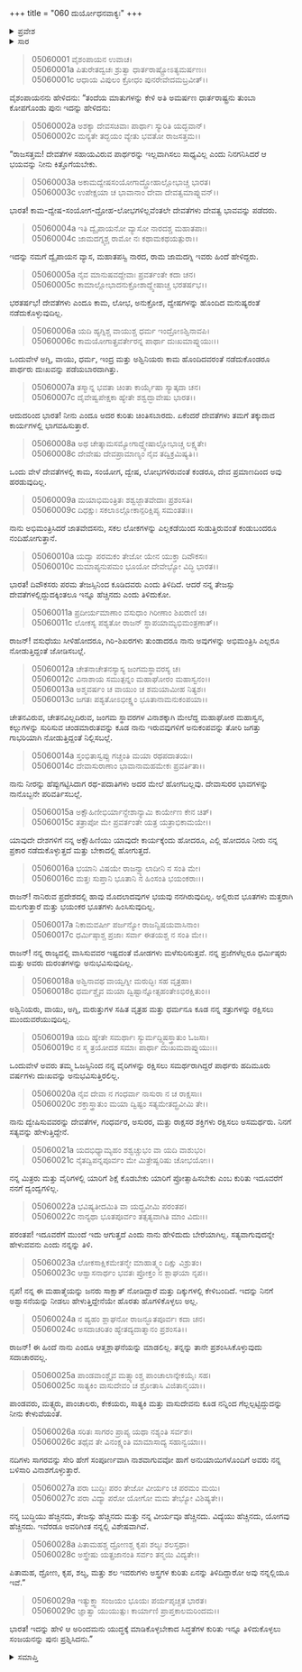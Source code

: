 +++
title = "060 ದುರ್ಯೋಧನವಾಕ್ಯಃ"
+++

<details><summary>ಪ್ರವೇಶ</summary>


।।   ಓಂ ಓಂ ನಮೋ ನಾರಾಯಣಾಯ।।   ಶ್ರೀ ವೇದವ್ಯಾಸಾಯ ನಮಃ ।।

ಶ್ರೀ ಕೃಷ್ಣದ್ವೈಪಾಯನ ವೇದವ್ಯಾಸ ವಿರಚಿತ  

**ಶ್ರೀ ಮಹಾಭಾರತ**

**ಉದ್ಯೋಗ ಪರ್ವ**

**ಯಾನಸಂಧಿ ಪರ್ವ**

**ಅಧ್ಯಾಯ 60**

</details>


<details><summary>ಸಾರ</summary>

ದೇವತೆಗಳ ಸಹಾಯವಿರುವ ಪಾರ್ಥರನ್ನು ಇಲ್ಲವಾಗಿಸಲು ಸಾಧ್ಯವಿಲ್ಲ ಎನ್ನುವ ಧೃತರಾಷ್ಟ್ರನ ಭಯವನ್ನು ಆಕ್ಷೇಪಿಸುತ್ತಾ ದುರ್ಯೋಧನನು ದೇವತೆಗಳು ಮನುಷ್ಯರ ವ್ಯವಹಾರಗಳಲ್ಲಿ ತಲೆಹಾಕುವವರಲ್ಲವೆಂದೂ, ಪಾಂಡವರು ಪಡುತ್ತಿರುವ ಕಷ್ಟಗಳನ್ನು ನೋಡಿದರೆ ಅವರಿಗೆ ಯಾವ ದೇವತೆಗಳ ಸಹಾಯವೂ ಇಲ್ಲವೆಂದೂ, ಒಂದು ವೇಳೆ ಅವರಿಗೆ ದೇವತೆಗಳು ಸಹಾಯಮಾಡುತ್ತಿದ್ದರೆ ತನ್ನ ತೇಜಸ್ಸು ದೇವತೆಗಳಲ್ಲಿದ್ದುದಕ್ಕಿಂತಲೂ ಹೆಚ್ಚಿನದು ಎಂದು ಹೇಳಿ (1-10) ತನ್ನ ಮಂತ್ರಸಿದ್ಧಿಗಳ ಕುರಿತು ಹೇಳಿಕೊಂಡಿದುದು (11-29).

</details>


> 05060001 ವೈಶಂಪಾಯನ ಉವಾಚ।   
05060001a ಪಿತುರೇತದ್ವಚಃ ಶ್ರುತ್ವಾ ಧಾರ್ತರಾಷ್ಟ್ರೋಽತ್ಯಮರ್ಷಣಃ।  
05060001c ಆಧಾಯ ವಿಪುಲಂ ಕ್ರೋಧಂ ಪುನರೇವೇದಮಬ್ರವೀತ್।।

ವೈಶಂಪಾಯನನು ಹೇಳಿದನು: “ತಂದೆಯ ಮಾತುಗಳನ್ನು ಕೇಳಿ ಅತಿ ಅಮರ್ಷಣ ಧಾರ್ತರಾಷ್ಟ್ರನು ತುಂಬಾ ಕೋಪಗೊಂಡು ಪುನಃ ಇದನ್ನು ಹೇಳಿದನು:

> 05060002a ಅಶಕ್ಯಾ ದೇವಸಚಿವಾಃ ಪಾರ್ಥಾಃ ಸ್ಯುರಿತಿ ಯದ್ಭವಾನ್।  
05060002c ಮನ್ಯತೇ ತದ್ಭಯಂ ವ್ಯೇತು ಭವತೋ ರಾಜಸತ್ತಮ।।

“ರಾಜಸತ್ತಮ! ದೇವತೆಗಳ ಸಹಾಯವಿರುವ ಪಾರ್ಥರನ್ನು ಇಲ್ಲವಾಗಿಸಲು ಸಾಧ್ಯವಿಲ್ಲ ಎಂದು ನಿನಗನಿಸಿದರೆ ಆ ಭಯವನ್ನು ನೀನು ಕಿತ್ತೊಗೆಯಬೇಕು.

> 05060003a ಅಕಾಮದ್ವೇಷಸಂಯೋಗಾದ್ದ್ರೋಹಾಲ್ಲೋಭಾಚ್ಚ ಭಾರತ।  
05060003c ಉಪೇಕ್ಷಯಾ ಚ ಭಾವಾನಾಂ ದೇವಾ ದೇವತ್ವಮಾಪ್ನುವನ್।।

ಭಾರತ! ಕಾಮ-ದ್ವೇಷ-ಸಂಯೋಗ-ದ್ರೋಹ-ಲೋಭಗಳಿಲ್ಲವೆಂತಲೇ ದೇವತೆಗಳು ದೇವತ್ವ ಭಾವವನ್ನು ಪಡೆದರು.

> 05060004a ಇತಿ ದ್ವೈಪಾಯನೋ ವ್ಯಾಸೋ ನಾರದಶ್ಚ ಮಹಾತಪಾಃ।  
05060004c ಜಾಮದಗ್ನ್ಯಶ್ಚ ರಾಮೋ ನಃ ಕಥಾಮಕಥಯತ್ಪುರಾ।।

ಇದನ್ನು ನಮಗೆ ದ್ವೈಪಾಯನ ವ್ಯಾಸ, ಮಹಾತಪಸ್ವಿ ನಾರದ, ರಾಮ ಜಾಮದಗ್ನಿ ಇವರು ಹಿಂದೆ ಹೇಳಿದ್ದರು.

> 05060005a ನೈವ ಮಾನುಷವದ್ದೇವಾಃ ಪ್ರವರ್ತಂತೇ ಕದಾ ಚನ।   
05060005c ಕಾಮಾಲ್ಲೋಭಾದನುಕ್ರೋಶಾದ್ದ್ವೇಷಾಚ್ಚ ಭರತರ್ಷಭ।।

ಭರತರ್ಷಭ! ದೇವತೆಗಳು ಎಂದೂ ಕಾಮ, ಲೋಭ, ಅನುಕ್ರೋಶ, ದ್ವೇಷಗಳನ್ನು ಹೊಂದಿದ ಮನುಷ್ಯರಂತೆ ನಡೆದುಕೊಳ್ಳುವುದಿಲ್ಲ.

> 05060006a ಯದಿ ಹ್ಯಗ್ನಿಶ್ಚ ವಾಯುಶ್ಚ ಧರ್ಮ ಇಂದ್ರೋಽಶ್ವಿನಾವಪಿ।  
05060006c ಕಾಮಯೋಗಾತ್ಪ್ರವರ್ತೇರನ್ನ ಪಾರ್ಥಾ ದುಃಖಮಾಪ್ನುಯುಃ।।

ಒಂದುವೇಳೆ ಅಗ್ನಿ, ವಾಯು, ಧರ್ಮ, ಇಂದ್ರ ಮತ್ತು ಅಶ್ವಿನಿಯರು ಕಾಮ ಹೊಂದಿದವರಂತೆ ನಡೆದುಕೊಂಡರೂ ಪಾರ್ಥರು ದುಃಖವನ್ನು ಪಡೆಯಬಾರದಾಗಿತ್ತು.

> 05060007a ತಸ್ಮಾನ್ನ ಭವತಾ ಚಿಂತಾ ಕಾರ್ಯೈಷಾ ಸ್ಯಾತ್ಕದಾ ಚನ।  
05060007c ದೈವೇಷ್ವಪೇಕ್ಷಕಾ ಹ್ಯೇತೇ ಶಶ್ವದ್ಭಾವೇಷು ಭಾರತ।।

ಆದುದರಿಂದ ಭಾರತ! ನೀನು ಎಂದೂ ಅದರ ಕುರಿತು ಚಿಂತಿಸಬಾರದು. ಏಕೆಂದರೆ ದೇವತೆಗಳು ತಮಗೆ ತಕ್ಕುದಾದ ಕಾರ್ಯಗಳಲ್ಲಿ ಭಾಗವಹಿಸುತ್ತಾರೆ.

> 05060008a ಅಥ ಚೇತ್ಕಾಮಸಮ್ಯೋಗಾದ್ದ್ವೇಷಾಲ್ಲೋಭಾಚ್ಚ ಲಕ್ಷ್ಯತೇ।  
05060008c ದೇವೇಷು ದೇವಪ್ರಾಮಾಣ್ಯಂ ನೈವ ತದ್ವಿಕ್ರಮಿಷ್ಯತಿ।।

ಒಂದು ವೇಳೆ ದೇವತೆಗಳಲ್ಲಿ ಕಾಮ, ಸಂಯೋಗ, ದ್ವೇಷ, ಲೋಭಗಳಿರುವಂತೆ ಕಂಡರೂ, ದೇವ ಪ್ರಮಾಣದಿಂದ ಅವು ಹರಡುವುದಿಲ್ಲ.

> 05060009a ಮಯಾಭಿಮಂತ್ರಿತಃ ಶಶ್ವಜ್ಜಾತವೇದಾಃ ಪ್ರಶಂಸತಿ।  
05060009c ದಿಧಕ್ಷುಃ ಸಕಲಾಽಲ್ಲೋಕಾನ್ಪರಿಕ್ಷಿಪ್ಯ ಸಮಂತತಃ।।

ನಾನು ಅಭಿಮಂತ್ರಿಸಿದರೆ ಜಾತವೇದಸನು, ಸಕಲ ಲೋಕಗಳನ್ನು ಎಲ್ಲಕಡೆಯಿಂದ ಸುಡುತ್ತಿರುವಂತೆ ಕಂಡುಬಂದರೂ ನಂದಿಹೋಗುತ್ತಾನೆ.

> 05060010a ಯದ್ವಾ ಪರಮಕಂ ತೇಜೋ ಯೇನ ಯುಕ್ತಾ ದಿವೌಕಸಃ।  
05060010c ಮಮಾಪ್ಯನುಪಮಂ ಭೂಯೋ ದೇವೇಭ್ಯೋ ವಿದ್ಧಿ ಭಾರತ।।

ಭಾರತ! ದಿವೌಕಸರು ಪರಮ ತೇಜಸ್ಸಿನಿಂದ ಕೂಡಿದವರು ಎಂದು ತಿಳಿದಿದೆ. ಆದರೆ ನನ್ನ ತೇಜಸ್ಸು ದೇವತೆಗಳಲ್ಲಿದ್ದುದಕ್ಕಿಂತಲೂ ಇನ್ನೂ ಹೆಚ್ಚಿನದು ಎಂದು ತಿಳಿದುಕೋ.

> 05060011a ಪ್ರದೀರ್ಯಮಾಣಾಂ ವಸುಧಾಂ ಗಿರೀಣಾಂ ಶಿಖರಾಣಿ ಚ।  
05060011c ಲೋಕಸ್ಯ ಪಶ್ಯತೋ ರಾಜನ್ ಸ್ಥಾಪಯಾಮ್ಯಭಿಮಂತ್ರಣಾತ್।।

ರಾಜನ್! ವಸುಧೆಯು ಸೀಳಿಹೋದರೂ, ಗಿರಿ-ಶಿಖರಗಳು ತುಂಡಾದರೂ ನಾನು ಅವುಗಳನ್ನು ಅಭಿಮಂತ್ರಿಸಿ ಎಲ್ಲರೂ ನೋಡುತ್ತಿದ್ದಂತೆ ಜೋಡಿಸಬಲ್ಲೆ.

> 05060012a ಚೇತನಾಚೇತನಸ್ಯಾಸ್ಯ ಜಂಗಮಸ್ಥಾವರಸ್ಯ ಚ।  
05060012c ವಿನಾಶಾಯ ಸಮುತ್ಪನ್ನಂ ಮಹಾಘೋರಂ ಮಹಾಸ್ವನಂ।।  
05060013a ಅಶ್ಮವರ್ಷಂ ಚ ವಾಯುಂ ಚ ಶಮಯಾಮೀಹ ನಿತ್ಯಶಃ।  
05060013c ಜಗತಃ ಪಶ್ಯತೋಽಭೀಕ್ಷ್ಣಂ ಭೂತಾನಾಮನುಕಂಪಯಾ।।

ಚೇತನವಿರುವ, ಚೇತನವಿಲ್ಲದಿರುವ, ಜಂಗಮ ಸ್ಥಾವರಗಳ ವಿನಾಶಕ್ಕಾಗಿ ಮೇಲೆದ್ದ ಮಹಾಘೋರ ಮಹಾಸ್ವನ, ಕಲ್ಲುಗಳನ್ನು ಸುರಿಸುವ ಚಂಡಮಾರುತವನ್ನು ಕೂಡ ನಾನು ಇರುವವುಗಳಿಗೆ ಅನುಕಂಪವನ್ನು ತೋರಿ ಜಗತ್ತು ಗಾಭರಿಯಾಗಿ ನೋಡುತ್ತಿದ್ದಂತೆ ನಿಲ್ಲಿಸಬಲ್ಲೆ.

> 05060014a ಸ್ತಂಭಿತಾಸ್ವಪ್ಸು ಗಚ್ಚಂತಿ ಮಯಾ ರಥಪದಾತಯಃ।   
05060014c ದೇವಾಸುರಾಣಾಂ ಭಾವಾನಾಮಹಮೇಕಃ ಪ್ರವರ್ತಿತಾ।।

ನಾನು ನೀರನ್ನು ಹೆಪ್ಪುಗಟ್ಟಿಸಿದಾಗ ರಥ-ಪದಾತಿಗಳು ಅದರ ಮೇಲೆ ಹೋಗಬಲ್ಲವು. ದೇವಾಸುರರ ಭಾವಗಳನ್ನು ನಾನೊಬ್ಬನೇ ಪರಿವರ್ತಿಸಬಲ್ಲೆ.

> 05060015a ಅಕ್ಷೌಹಿಣೀಭಿರ್ಯಾನ್ದೇಶಾನ್ಯಾಮಿ ಕಾರ್ಯೇಣ ಕೇನ ಚಿತ್।  
05060015c ತತ್ರಾಪೋ ಮೇ ಪ್ರವರ್ತಂತೇ ಯತ್ರ ಯತ್ರಾಭಿಕಾಮಯೇ।।

ಯಾವುದೇ ದೇಶಗಳಿಗೆ ನನ್ನ ಅಕ್ಷೌಹಿಣಿಯು ಯಾವುದೇ ಕಾರ್ಯಕ್ಕೆಂದು ಹೋದರೂ, ಎಲ್ಲಿ ಹೋದರೂ ನೀರು ನನ್ನ ಪ್ರಕಾರ ನಡೆದುಕೊಳ್ಳುತ್ತದೆ ಮತ್ತು ಬೇಕಾದಲ್ಲಿ ಹೋಗುತ್ತದೆ.

> 05060016a ಭಯಾನಿ ವಿಷಯೇ ರಾಜನ್ವ್ಯಾಲಾದೀನಿ ನ ಸಂತಿ ಮೇ।  
05060016c ಮತ್ತಃ ಸುಪ್ತಾನಿ ಭೂತಾನಿ ನ ಹಿಂಸಂತಿ ಭಯಂಕರಾಃ।।

ರಾಜನ್! ನಾನಿರುವ ಪ್ರದೇಶದಲ್ಲಿ ಹಾವು ಮೊದಲಾದವುಗಳ ಭಯವು ನನಗಿರುವುದಿಲ್ಲ. ಅಲ್ಲಿರುವ ಭೂತಗಳು ಮತ್ತರಾಗಿ ಮಲಗುತ್ತಾರೆ ಮತ್ತು ಭಯಂಕರ ಭೂತಗಳು ಹಿಂಸಿಸುವುದಿಲ್ಲ.

> 05060017a ನಿಕಾಮವರ್ಷೀ ಪರ್ಜನ್ಯೋ ರಾಜನ್ವಿಷಯವಾಸಿನಾಂ।   
05060017c ಧರ್ಮಿಷ್ಠಾಶ್ಚ ಪ್ರಜಾಃ ಸರ್ವಾ ಈತಯಶ್ಚ ನ ಸಂತಿ ಮೇ।।

ರಾಜನ್! ನನ್ನ ರಾಜ್ಯದಲ್ಲಿ ವಾಸಿಸುವವರ ಇಷ್ಟದಂತೆ ಮೋಡಗಳು ಮಳೆಸುರಿಸುತ್ತವೆ. ನನ್ನ ಪ್ರಜೆಗಳೆಲ್ಲರೂ ಧರ್ಮಿಷ್ಠರು ಮತ್ತು ಅವರು ದುರಂತಗಳನ್ನು ಅನುಭವಿಸುವುದಿಲ್ಲ.

> 05060018a ಅಶ್ವಿನಾವಥ ವಾಯ್ವಗ್ನೀ ಮರುದ್ಭಿಃ ಸಹ ವೃತ್ರಹಾ।  
05060018c ಧರ್ಮಶ್ಚೈವ ಮಯಾ ದ್ವಿಷ್ಟಾನ್ನೋತ್ಸಹಂತೇಽಭಿರಕ್ಷಿತುಂ।।

ಅಶ್ವಿನಿಯರು, ವಾಯು, ಅಗ್ನಿ, ಮರುತ್ತುಗಳ ಸಹಿತ ವೃತ್ರಹ ಮತ್ತು ಧರ್ಮನೂ ಕೂಡ ನನ್ನ ಶತ್ರುಗಳನ್ನು ರಕ್ಷಿಸಲು ಮುಂದುವರೆಯುವುದಿಲ್ಲ.

> 05060019a ಯದಿ ಹ್ಯೇತೇ ಸಮರ್ಥಾಃ ಸ್ಯುರ್ಮದ್ದ್ವಿಷಸ್ತ್ರಾತುಂ ಓಜಸಾ।  
05060019c ನ ಸ್ಮ ತ್ರಯೋದಶ ಸಮಾಃ ಪಾರ್ಥಾ ದುಃಖಮವಾಪ್ನುಯುಃ।।

ಒಂದುವೇಳೆ ಅವರು ತಮ್ಮ ಓಜಸ್ಸಿನಿಂದ ನನ್ನ ವೈರಿಗಳನ್ನು ರಕ್ಷಿಸಲು ಸಮರ್ಥರಾಗಿದ್ದರೆ ಪಾರ್ಥರು ಹದಿಮೂರು ವರ್ಷಗಳು ದುಃಖವನ್ನು ಅನುಭವಿಸುತ್ತಿರಲಿಲ್ಲ.

> 05060020a ನೈವ ದೇವಾ ನ ಗಂಧರ್ವಾ ನಾಸುರಾ ನ ಚ ರಾಕ್ಷಸಾಃ।  
05060020c ಶಕ್ತಾಸ್ತ್ರಾತುಂ ಮಯಾ ದ್ವಿಷ್ಟಂ ಸತ್ಯಮೇತದ್ಬ್ರವೀಮಿ ತೇ।।

ನಾನು ದ್ವೇಷಿಸುವವರನ್ನು ದೇವತೆಗಳ, ಗಂಧರ್ವರ, ಅಸುರರ, ಮತ್ತು ರಾಕ್ಷಸರ ಶಕ್ತಿಗಳು ರಕ್ಷಿಸಲು ಅಸಮರ್ಥರು. ನಿನಗೆ ಸತ್ಯವನ್ನು ಹೇಳುತ್ತಿದ್ದೇನೆ.

> 05060021a ಯದಭಿಧ್ಯಾಮ್ಯಹಂ ಶಶ್ವಚ್ಚುಭಂ ವಾ ಯದಿ ವಾಶುಭಂ।  
05060021c ನೈತದ್ವಿಪನ್ನಪೂರ್ವಂ ಮೇ ಮಿತ್ರೇಷ್ವರಿಷು ಚೋಭಯೋಃ।।

ನನ್ನ ಮಿತ್ರರು ಮತ್ತು ವೈರಿಗಳಲ್ಲಿ ಯಾರಿಗೆ ಶಿಕ್ಷೆ ಕೊಡಬೇಕು ಯಾರಿಗೆ ಪ್ರೋತ್ಸಾಹಿಸಬೇಕು ಎಂಬ ಕುರಿತು ಇದೂವರೆಗೆ ನನಗೆ ದ್ವಂದ್ವಗಳಿಲ್ಲ.

> 05060022a ಭವಿಷ್ಯತೀದಮಿತಿ ವಾ ಯದ್ಬ್ರವೀಮಿ ಪರಂತಪ।   
05060022c ನಾನ್ಯಥಾ ಭೂತಪೂರ್ವಂ ತತ್ಸತ್ಯವಾಗಿತಿ ಮಾಂ ವಿದುಃ।।

ಪರಂತಪ! ಇದೂವರೆಗೆ ಮುಂದೆ ಇದು ಆಗುತ್ತದೆ ಎಂದು ನಾನು ಹೇಳಿದುದು ಬೇರೆಯಾಗಿಲ್ಲ. ಸತ್ಯವಾಗುವುದನ್ನೇ ಹೇಳುವವನು ಎಂದು ನನ್ನನ್ನು ತಿಳಿ.

> 05060023a ಲೋಕಸಾಕ್ಷಿಕಮೇತನ್ಮೇ ಮಾಹಾತ್ಮ್ಯಂ ದಿಕ್ಷು ವಿಶ್ರುತಂ।  
05060023c ಆಶ್ವಾಸನಾರ್ಥಂ ಭವತಃ ಪ್ರೋಕ್ತಂ ನ ಶ್ಲಾಘಯಾ ನೃಪ।।

ನೃಪ! ನನ್ನ ಈ ಮಹಾತ್ಮೆಯನ್ನು ಜನರು ಸಾಕ್ಷಾತ್ ನೋಡಿದ್ದಾರೆ ಮತ್ತು ದಿಕ್ಕುಗಳಲ್ಲಿ ಕೇಳಿಬಂದಿದೆ. ಇದನ್ನು ನಿನಗೆ ಅಶ್ವಾಸನೆಯನ್ನು ನೀಡಲು ಹೇಳುತ್ತಿದ್ದೇನೆಯೇ ಹೊರತು ಹೊಗಳಿಕೊಳ್ಳಲು ಅಲ್ಲ.

> 05060024a ನ ಹ್ಯಹಂ ಶ್ಲಾಘನೋ ರಾಜನ್ಭೂತಪೂರ್ವಃ ಕದಾ ಚನ।  
05060024c ಅಸದಾಚರಿತಂ ಹ್ಯೇತದ್ಯದಾತ್ಮಾನಂ ಪ್ರಶಂಸತಿ।।

ರಾಜನ್! ಈ ಹಿಂದೆ ನಾನು ಎಂದೂ ಆತ್ಮಶ್ಲಾಘನೆಯನ್ನು ಮಾಡಲಿಲ್ಲ. ತನ್ನನ್ನು ತಾನೇ ಪ್ರಶಂಸಿಸಿಕೊಳ್ಳುವುದು ಸದಾಚಾರವಲ್ಲ.

> 05060025a ಪಾಂಡವಾಂಶ್ಚೈವ ಮತ್ಸ್ಯಾಂಶ್ಚ ಪಾಂಚಾಲಾನ್ಕೇಕಯೈಃ ಸಹ।  
05060025c ಸಾತ್ಯಕಿಂ ವಾಸುದೇವಂ ಚ ಶ್ರೋತಾಸಿ ವಿಜಿತಾನ್ಮಯಾ।।

ಪಾಂಡವರು, ಮತ್ಸ್ಯರು, ಪಾಂಚಾಲರು, ಕೇಕಯರು, ಸಾತ್ಯಕಿ ಮತ್ತು ವಾಸುದೇವನು ಕೂಡ ನನ್ನಿಂದ ಗೆಲ್ಲಲ್ಪಟ್ಟಿದ್ದುದನ್ನು ನೀನು ಕೇಳುವೆಯಂತೆ.

> 05060026a ಸರಿತಃ ಸಾಗರಂ ಪ್ರಾಪ್ಯ ಯಥಾ ನಶ್ಯಂತಿ ಸರ್ವಶಃ।  
05060026c ತಥೈವ ತೇ ವಿನಂಕ್ಷ್ಯಂತಿ ಮಾಮಾಸಾದ್ಯ ಸಹಾನ್ವಯಾಃ।।

ನದಿಗಳು ಸಾಗರವನ್ನು ಸೇರಿ ಹೇಗೆ ಸಂಪೂರ್ಣವಾಗಿ ನಾಶವಾಗುವವೋ ಹಾಗೆ ಅನುಯಾಯಿಗಳೊಂದಿಗೆ ಅವರು ನನ್ನ ಬಳಿಸಾರಿ ವಿನಾಶಗೊಳ್ಳುತ್ತಾರೆ.

> 05060027a ಪರಾ ಬುದ್ಧಿಃ ಪರಂ ತೇಜೋ ವೀರ್ಯಂ ಚ ಪರಮಂ ಮಯಿ।  
05060027c ಪರಾ ವಿದ್ಯಾ ಪರೋ ಯೋಗೋ ಮಮ ತೇಭ್ಯೋ ವಿಶಿಷ್ಯತೇ।।

ನನ್ನ ಬುದ್ಧಿಯು ಹೆಚ್ಚಿನದು, ತೇಜಸ್ಸು ಹೆಚ್ಚಿನದು ಮತ್ತು ನನ್ನ ವೀರ್ಯವೂ ಹೆಚ್ಚಿನದು. ವಿದ್ಯೆಯು ಹೆಚ್ಚಿನದು, ಯೋಗವು ಹೆಚ್ಚಿನದು. ಇವೆರಡೂ ಅವರಿಗಿಂತ ನನ್ನಲ್ಲಿ ವಿಶೇಷವಾಗಿವೆ.

> 05060028a ಪಿತಾಮಹಶ್ಚ ದ್ರೋಣಶ್ಚ ಕೃಪಃ ಶಲ್ಯಃ ಶಲಸ್ತಥಾ।  
05060028c ಅಸ್ತ್ರೇಷು ಯತ್ಪ್ರಜಾನಂತಿ ಸರ್ವಂ ತನ್ಮಯಿ ವಿದ್ಯತೇ।।

ಪಿತಾಮಹ, ದ್ರೋಣ, ಕೃಪ, ಶಲ್ಯ, ಮತ್ತು ಶಲ ಇವರುಗಳು ಅಸ್ತ್ರಗಳ ಕುರಿತು ಏನನ್ನು ತಿಳಿದಿದ್ದಾರೋ ಅವು ನನ್ನಲ್ಲಿಯೂ ಇವೆ.”

> 05060029a ಇತ್ಯುಕ್ತ್ವಾ ಸಂಜಯಂ ಭೂಯಃ ಪರ್ಯಪೃಚ್ಚತ ಭಾರತ।  
05060029c ಜ್ಞಾತ್ವಾ ಯುಯುತ್ಸುಃ ಕಾರ್ಯಾಣಿ ಪ್ರಾಪ್ತಕಾಲಮರಿಂದಮ।।

ಭಾರತ! ಇದನ್ನು ಹೇಳಿ ಆ ಅರಿಂದಮನು ಯುದ್ಧಕ್ಕೆ ಮಾಡಿಕೊಳ್ಳಬೇಕಾದ ಸಿದ್ಧತೆಗಳ ಕುರಿತು ಇನ್ನೂ ತಿಳಿದುಕೊಳ್ಳಲು ಸಂಜಯನನ್ನು ಪುನಃ ಪ್ರಶ್ನಿಸಿದನು.”


<details><summary>ಸಮಾಪ್ತಿ</summary>


ಇತಿ ಶ್ರೀ ಮಹಾಭಾರತೇ ಉದ್ಯೋಗ ಪರ್ವಣಿ ಯಾನಸಂಧಿ ಪರ್ವಣಿ ದುರ್ಯೋಧನವಾಕ್ಯೇ ಷಷ್ಟಿತಮೋಽಧ್ಯಾಯಃ।  
ಇದು ಶ್ರೀ ಮಹಾಭಾರತದಲ್ಲಿ ಉದ್ಯೋಗ ಪರ್ವದಲ್ಲಿ ಯಾನಸಂಧಿ ಪರ್ವದಲ್ಲಿ ದುರ್ಯೋಧನವಾಕ್ಯದಲ್ಲಿ ಅರವತ್ತನೆಯ ಅಧ್ಯಾಯವು.


</details>
